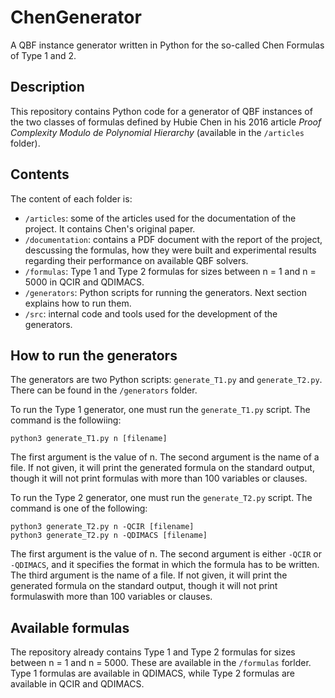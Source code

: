 # ChenGenerator
A QBF instance generator written in Python for the so-called Chen Formulas of Type 1 and 2.

## Description

This repository contains Python code for a generator of QBF instances of the two classes of formulas defined by Hubie Chen in his 2016 article _Proof Complexity Modulo de Polynomial Hierarchy_ (available in the `/articles` folder).

## Contents
The content of each folder is:

* `/articles`: some of the articles used for the documentation of the project. It contains Chen's original paper.
* `/documentation`: contains a PDF document with the report of the project, descussing the formulas, how they were built and experimental results regarding their performance on available QBF solvers.
* `/formulas`: Type 1 and Type 2 formulas for sizes between n = 1 and n = 5000 in QCIR and QDIMACS.
* `/generators`: Python scripts for running the generators. Next section explains how to run them.
* `/src`: internal code and tools used for the development of the generators.



## How to run the generators
The generators are two Python scripts: `generate_T1.py` and `generate_T2.py`. There can be found in the ```/generators``` folder.

To run the Type 1 generator, one must run the `generate_T1.py` script. The command is the followiing:

```
python3 generate_T1.py n [filename]
```

The first argument is the value of n. The second argument is the name of a file. If not given, it will print the generated formula on the standard output, though it will not print formulas with more than 100 variables or clauses.

To run the Type 2 generator, one must run the `generate_T2.py` script. The command is one of the following:

```
python3 generate_T2.py n -QCIR [filename]
python3 generate_T2.py n -QDIMACS [filename]
```

The  first  argument  is  the  value  of n. The second  argument  is  either `-QCIR` or `-QDIMACS`, and it specifies the format in which the formula has to be written. The third argument is the name of a file. If not given, it will print the generated formula on the standard output, though it will not print formulaswith more than 100 variables or clauses.

## Available formulas
The repository already contains Type 1 and Type 2 formulas for sizes between n = 1 and n = 5000. These are available in the `/formulas` forlder. Type 1 formulas are available in QDIMACS, while Type 2 formulas are available in QCIR and QDIMACS.
